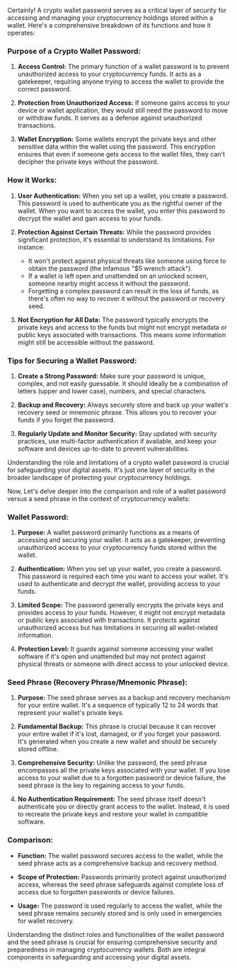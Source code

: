 Certainly! A crypto wallet password serves as a critical layer of security for accessing and managing your cryptocurrency holdings stored within a wallet. Here's a comprehensive breakdown of its functions and how it operates:

### Purpose of a Crypto Wallet Password:

1. **Access Control:** The primary function of a wallet password is to prevent unauthorized access to your cryptocurrency funds. It acts as a gatekeeper, requiring anyone trying to access the wallet to provide the correct password.

2. **Protection from Unauthorized Access:** If someone gains access to your device or wallet application, they would still need the password to move or withdraw funds. It serves as a defense against unauthorized transactions.

3. **Wallet Encryption:** Some wallets encrypt the private keys and other sensitive data within the wallet using the password. This encryption ensures that even if someone gets access to the wallet files, they can't decipher the private keys without the password.

### How it Works:

1. **User Authentication:** When you set up a wallet, you create a password. This password is used to authenticate you as the rightful owner of the wallet. When you want to access the wallet, you enter this password to decrypt the wallet and gain access to your funds.

2. **Protection Against Certain Threats:** While the password provides significant protection, it's essential to understand its limitations. For instance:

   - It won't protect against physical threats like someone using force to obtain the password (the infamous "$5 wrench attack").
   - If a wallet is left open and unattended on an unlocked screen, someone nearby might access it without the password.
   - Forgetting a complex password can result in the loss of funds, as there's often no way to recover it without the password or recovery seed.

3. **Not Encryption for All Data:** The password typically encrypts the private keys and access to the funds but might not encrypt metadata or public keys associated with transactions. This means some information might still be accessible without the password.

### Tips for Securing a Wallet Password:

1. **Create a Strong Password:** Make sure your password is unique, complex, and not easily guessable. It should ideally be a combination of letters (upper and lower case), numbers, and special characters.

2. **Backup and Recovery:** Always securely store and back up your wallet's recovery seed or mnemonic phrase. This allows you to recover your funds if you forget the password.

3. **Regularly Update and Monitor Security:** Stay updated with security practices, use multi-factor authentication if available, and keep your software and devices up-to-date to prevent vulnerabilities.

Understanding the role and limitations of a crypto wallet password is crucial for safeguarding your digital assets. It's just one layer of security in the broader landscape of protecting your cryptocurrency holdings.

Now, Let's delve deeper into the comparison and role of a wallet password versus a seed phrase in the context of cryptocurrency wallets:

### Wallet Password:

1. **Purpose:** A wallet password primarily functions as a means of accessing and securing your wallet. It acts as a gatekeeper, preventing unauthorized access to your cryptocurrency funds stored within the wallet.

2. **Authentication:** When you set up your wallet, you create a password. This password is required each time you want to access your wallet. It's used to authenticate and decrypt the wallet, providing access to your funds.

3. **Limited Scope:** The password generally encrypts the private keys and provides access to your funds. However, it might not encrypt metadata or public keys associated with transactions. It protects against unauthorized access but has limitations in securing all wallet-related information.

4. **Protection Level:** It guards against someone accessing your wallet software if it's open and unattended but may not protect against physical threats or someone with direct access to your unlocked device.

### Seed Phrase (Recovery Phrase/Mnemonic Phrase):

1. **Purpose:** The seed phrase serves as a backup and recovery mechanism for your entire wallet. It's a sequence of typically 12 to 24 words that represent your wallet's private keys.

2. **Fundamental Backup:** This phrase is crucial because it can recover your entire wallet if it's lost, damaged, or if you forget your password. It's generated when you create a new wallet and should be securely stored offline.

3. **Comprehensive Security:** Unlike the password, the seed phrase encompasses all the private keys associated with your wallet. If you lose access to your wallet due to a forgotten password or device failure, the seed phrase is the key to regaining access to your funds.

4. **No Authentication Requirement:** The seed phrase itself doesn't authenticate you or directly grant access to the wallet. Instead, it is used to recreate the private keys and restore your wallet in compatible software.

### Comparison:

- **Function:** The wallet password secures access to the wallet, while the seed phrase acts as a comprehensive backup and recovery method.
- **Scope of Protection:** Passwords primarily protect against unauthorized access, whereas the seed phrase safeguards against complete loss of access due to forgotten passwords or device failures.

- **Usage:** The password is used regularly to access the wallet, while the seed phrase remains securely stored and is only used in emergencies for wallet recovery.

Understanding the distinct roles and functionalities of the wallet password and the seed phrase is crucial for ensuring comprehensive security and preparedness in managing cryptocurrency wallets. Both are integral components in safeguarding and accessing your digital assets.
